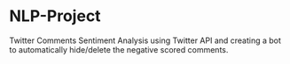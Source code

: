 # NLP-Project
Twitter Comments Sentiment Analysis using Twitter API and creating a bot to automatically hide/delete the negative scored comments.
